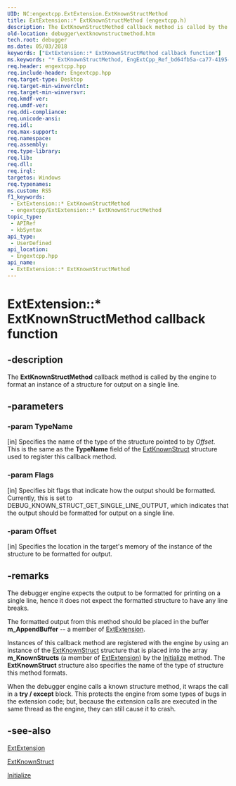 ```yaml
---
UID: NC:engextcpp.ExtExtension.ExtKnownStructMethod
title: ExtExtension::* ExtKnownStructMethod (engextcpp.h)
description: The ExtKnownStructMethod callback method is called by the engine to format an instance of a structure for output on a single line.
old-location: debugger\extknownstructmethod.htm
tech.root: debugger
ms.date: 05/03/2018
keywords: ["ExtExtension::* ExtKnownStructMethod callback function"]
ms.keywords: "* ExtKnownStructMethod, EngExtCpp_Ref_bd64fb5a-ca77-4195-b5ba-6d647c133353.xml, ExtExtension::* ExtKnownStructMethod, ExtKnownStructMethod, ExtKnownStructMethod callback, ExtKnownStructMethod callback function [Windows Debugging], debugger.extknownstructmethod, engextcpp/ExtKnownStructMethod"
req.header: engextcpp.hpp
req.include-header: Engextcpp.hpp
req.target-type: Desktop
req.target-min-winverclnt: 
req.target-min-winversvr: 
req.kmdf-ver: 
req.umdf-ver: 
req.ddi-compliance: 
req.unicode-ansi: 
req.idl: 
req.max-support: 
req.namespace: 
req.assembly: 
req.type-library: 
req.lib: 
req.dll: 
req.irql: 
targetos: Windows
req.typenames: 
ms.custom: RS5
f1_keywords:
 - ExtExtension::* ExtKnownStructMethod
 - engextcpp/ExtExtension::* ExtKnownStructMethod
topic_type:
 - APIRef
 - kbSyntax
api_type:
 - UserDefined
api_location:
 - Engextcpp.hpp
api_name:
 - ExtExtension::* ExtKnownStructMethod
---
```


# ExtExtension::* ExtKnownStructMethod callback function


## -description

The <b>ExtKnownStructMethod</b> callback method is called by the engine to format an instance of a structure for output on a single line.

## -parameters

### -param TypeName 

[in]
Specifies the name of the type of the structure pointed to by <i>Offset</i>.  This is the same as the <b>TypeName</b> field of the <a href="/windows-hardware/drivers/ddi/engextcpp/ns-engextcpp-extknownstruct">ExtKnownStruct</a> structure used to register this callback method.

### -param Flags 

[in]
Specifies bit flags that indicate how the output should be formatted.  Currently, this is set to DEBUG_KNOWN_STRUCT_GET_SINGLE_LINE_OUTPUT, which indicates that the output should be formatted for output on a single line.

### -param Offset 

[in]
Specifies the location in the target's memory of the instance of the structure to be formatted for output.

## -remarks

The debugger engine expects the output to be formatted for printing on a single line, hence it does not expect the formatted structure to have any line breaks.

The formatted output from this method should be placed in the buffer <b>m_AppendBuffer</b> -- a member of <a href="/previous-versions/ff543981(v=vs.85)">ExtExtension</a>.

Instances of this callback method are registered with the engine by using an instance of the <a href="/windows-hardware/drivers/ddi/engextcpp/ns-engextcpp-extknownstruct">ExtKnownStruct</a> structure that is placed into the array <b>m_KnownStructs</b> (a member of <a href="/previous-versions/ff543981(v=vs.85)">ExtExtension</a>) by the <a href="/previous-versions/windows/hardware/previsioning-framework/ff550945(v=vs.85)">Initialize</a> method.  The <b>ExtKnownStruct</b> structure also specifies the name of the type of structure this method formats.

When the debugger engine calls a known structure method, it wraps the call in a <b>try / except</b> block.  This protects the engine from some types of bugs in the extension code; but, because the extension calls are executed in the same thread as the engine, they can still cause it to crash.

## -see-also

<a href="/previous-versions/ff543981(v=vs.85)">ExtExtension</a>



<a href="/windows-hardware/drivers/ddi/engextcpp/ns-engextcpp-extknownstruct">ExtKnownStruct</a>



<a href="/previous-versions/windows/hardware/previsioning-framework/ff550945(v=vs.85)">Initialize</a>

